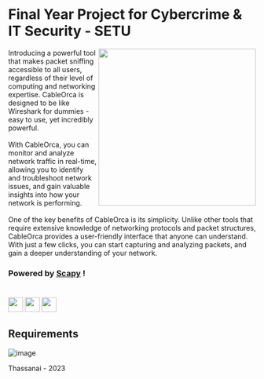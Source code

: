 # Final Year Project for Cybercrime &amp; IT Security - SETU

<img src="https://user-images.githubusercontent.com/72495327/229295979-03595c54-0aa3-4a74-98b1-6abbc3c7b55b.png" width=320 align="right"/>

Introducing a powerful tool that makes packet sniffing accessible to all users, regardless of their level of computing and networking expertise. CableOrca is designed to be like Wireshark for dummies - easy to use, yet incredibly powerful.
<br><br>
With CableOrca, you can monitor and analyze network traffic in real-time, allowing you to identify and troubleshoot network issues, and gain valuable insights into how your network is performing. 
<br><br>
One of the key benefits of CableOrca is its simplicity. Unlike other tools that require extensive knowledge of networking protocols and packet structures, CableOrca provides a user-friendly interface that anyone can understand. With just a few clicks, you can start capturing and analyzing packets, and gain a deeper understanding of your network.

### Powered by <a href="https://scapy.readthedocs.io/en/latest/index.html">Scapy</a> !

#

<div align="centre">
  <img src="http://ForTheBadge.com/images/badges/made-with-python.svg" height=30 />
  <img src="https://img.shields.io/badge/Visual_Studio_Code-0078D4?style=for-the-badge&logo=visual%20studio%20code&logoColor=white" height=30 />
  <img src="https://img.shields.io/badge/Windows-0078D6?style=for-the-badge&logo=windows&logoColor=white" height=30 />
</div>

## Requirements

![image](https://user-images.githubusercontent.com/72495327/232162947-dd3e64c6-0aeb-4c08-a888-8aa4058520bd.png)

Thassanai - 2023
